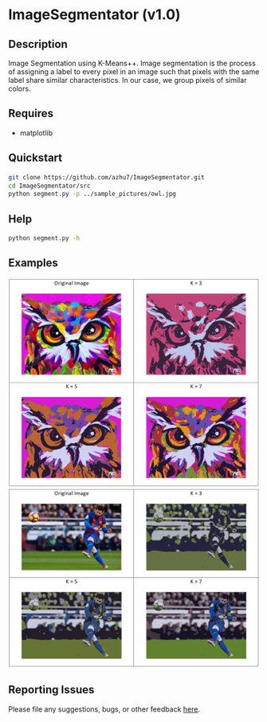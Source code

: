 # ImageSegmentator (v1.0)
## Description
Image Segmentation using K-Means++. Image segmentation is the process of assigning a label to every pixel in 
an image such that pixels with the same label share similar characteristics. In our case, we group pixels of
 similar colors.

## Requires
- matplotlib

## Quickstart
```bash
git clone https://github.com/azhu7/ImageSegmentator.git
cd ImageSegmentator/src
python segment.py -p ../sample_pictures/owl.jpg
```

## Help
```bash
python segment.py -h
```

## Examples
![Owl Examples](sample_pictures/owl_examples.png?raw=true "Owl Examples")
![Messi Examples](sample_pictures/messi_examples.png?raw=true "Messi Examples")

## Reporting Issues
Please file any suggestions, bugs, or other feedback [here](https://github.com/azhu7/ImageSegmentator/issues).
